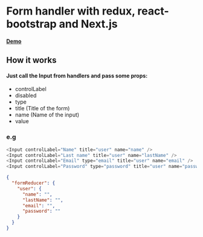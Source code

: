 # Form handler with redux, react-bootstrap and Next.js

#### [Demo](https://redux-form-vpqmfjlbmb.now.sh/)

## How it works

#### Just call the Input from handlers and pass some props:

* controlLabel
* disabled
* type
* title (Title of the form)
* name (Name of the input)
* value

### e.g
```javascript
<Input controlLabel="Name" title="user" name="name" />
<Input controlLabel="Last name" title="user" name="lastName" />
<Input controlLabel="Email" type="email" title="user" name="email" />
<Input controlLabel="Password" type="password" title="user" name="password" />
```
```json
{
  "formReducer": {
    "user": {
      "name": "",
      "lastName": "",
      "email": "",
      "password": ""
    }
  }
}
```


